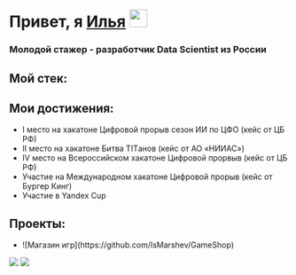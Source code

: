 <h1 align='left'>Привет, я <a href="https://github.com/IsMarshev" target="_blank">Илья</a> 
<img src="https://github.com/blackcater/blackcater/raw/main/images/Hi.gif" height="32"/></h1>
<h3 align="left">Молодой стажер - разработчик Data Scientist из России</h3>
<h2>Мой стек:</h2>
<h2>Мои достижения:</h2>
<ul>
      <li>I место на хакатоне Цифровой прорыв сезон ИИ по ЦФО (кейс от ЦБ РФ)</li>
      <li>II место на хакатоне Битва ТITанов (кейс от АО «НИИАС»)</li>
      <li>IV место на Всероссийском хакатоне Цифровой прорвыв (кейс от ЦБ РФ)</li>
      <li>Участие на Международном хакатоне Цифровой прорыв (кейс от Бургер Кинг)</li>
      <li>Участие в Yandex Cup</li>
</ul>
<h2>Проекты:</h2>
<ul>
      <li>![Магазин игр](https://github.com/IsMarshev/GameShop)</li>
</ul>
<img src="https://github-readme-stats.vercel.app/api?username=IsMarshev">
<img src = "https://github-readme-stats.vercel.app/api/top-langs/?username=IsMarshev&layout=compact">
<!--
**IsMarshev/IsMarshev** is a ✨ _special_ ✨ repository because its `README.md` (this file) appears on your GitHub profile.

Here are some ideas to get you started:

- 🔭 I’m currently working on ...
- 🌱 I’m currently learning ...
- 👯 I’m looking to collaborate on ...
- 🤔 I’m looking for help with ...
- 💬 Ask me about ...
- 📫 How to reach me: ...
- 😄 Pronouns: ...
- ⚡ Fun fact: ...
-->
